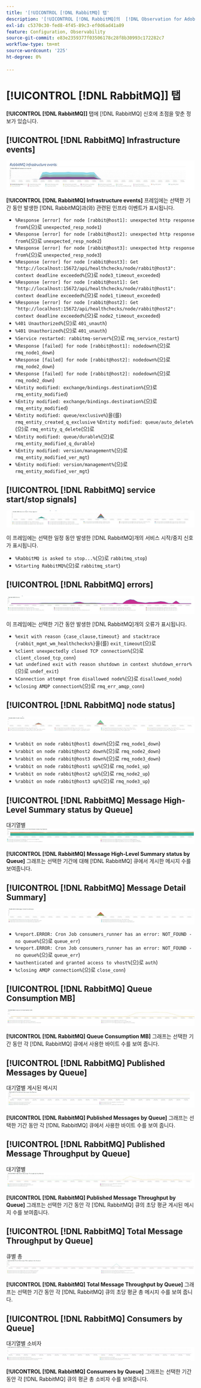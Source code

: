 ```yaml
---
title: '[!UICONTROL [!DNL RabbitMQ] 탭'
description: '[!UICONTROL [!DNL RabbitMQ]의  [!DNL Observation for Adobe Commerce] 탭에 대해 알아봅니다.'
exl-id: c5370c30-fed8-4f45-89c3-ef0d6ad41a89
feature: Configuration, Observability
source-git-commit: e83e2359377f03506178c28f8b30993c172282c7
workflow-type: tm+mt
source-wordcount: '225'
ht-degree: 0%

---
```


# [!UICONTROL [!DNL RabbitMQ]] 탭

**[!UICONTROL [!DNL RabbitMQ]]** 탭에 [!DNL RabbitMQ] 신호에 초점을 맞춘 정보가 있습니다.

## [!UICONTROL [!DNL RabbitMQ] Infrastructure events]

![[!DNL RabbitMQ] 인프라 이벤트](../../assets/tools/observation-for-adobe-commerce/rabbitmq-tab-1.jpeg)

**[!UICONTROL [!DNL RabbitMQ] Infrastructure events]** 프레임에는 선택한 기간 동안 발생한 [!DNL RabbitMQ]과(와) 관련된 인프라 이벤트가 표시됩니다.

* `%Response [error] for node [rabbit@host1]: unexpected http response from%`(으)로 `unexpected_resp_node1`)
* `%Response [error] for node [rabbit@host2]: unexpected http response from%`(으)로 `unexpected_resp_node2`)
* `%Response [error] for node [rabbit@host3]: unexpected http response from%`(으)로 `unexpected_resp_node3`)
* `%Response [error] for node [rabbit@host3]: Get "http://localhost:15672/api/healthchecks/node/rabbit@host3": context deadline exceeded%`(으)로 `node3_timeout_exceeded`)
* `%Response [error] for node [rabbit@host1]: Get "http://localhost:15672/api/healthchecks/node/rabbit@host1": context deadline exceeded%`(으)로 `node1_timeout_exceeded`)
* `%Response [error] for node [rabbit@host2]: Get "http://localhost:15672/api/healthchecks/node/rabbit@host2": context deadline exceeded%`(으)로 `node2_timeout_exceeded`)
* `%401 Unauthorized%`(으)로 `401_unauth`)
* `%401 Unauthorized%`(으)로 `401_unauth`)
* `%Service restarted: rabbitmq-server%`(으)로 `rmq_service_restart`)
* `%Response [failed] for node [rabbit@host1]: nodedown%`(으)로 `rmq_node1_down`)
* `%Response [failed] for node [rabbit@host2]: nodedown%`(으)로 `rmq_node2_down`)
* `%Response [failed] for node [rabbit@host2]: nodedown%`(으)로 `rmq_node2_down`)
* `%Entity modified: exchange/bindings.destination%`(으)로 `rmq_entity_modified`)
* `%Entity modified: exchange/bindings.destination%`(으)로 `rmq_entity_modified`)
* `%Entity modified: queue/exclusive%`)을(를) `rmq_entity_created_q_exclusive` `%Entity modified: queue/auto_delete%`(으)로 `rmq_entity_q_delete`(으)로
* `%Entity modified: queue/durable%`(으)로 `rmq_entity_modified_q_durable`)
* `%Entity modified: version/management%`(으)로 `rmq_entity_modified_ver_mgt`)
* `%Entity modified: version/management%`(으)로 `rmq_entity_modified_ver_mgt`)

## [!UICONTROL [!DNL RabbitMQ] service start/stop signals]

![[!DNL RabbitMQ] 서비스 시작/중지 신호](../../assets/tools/observation-for-adobe-commerce/rabbitmq-tab-2.jpeg)

이 프레임에는 선택한 일정 동안 발생한 [!DNL RabbitMQ]개의 서비스 시작/중지 신호가 표시됩니다.

* `%RabbitMQ is asked to stop...%`(으)로 `rabbitmq_stop`)
* `%Starting RabbitMQ%`(으)로 `rabbitmq_start`)

## [!UICONTROL [!DNL RabbitMQ] errors]

![[!DNL RabbitMQ]개 오류](../../assets/tools/observation-for-adobe-commerce/rabbitmq-tab-3.jpeg)

이 프레임에는 선택한 기간 동안 발생한 [!DNL RabbitMQ]개의 오류가 표시됩니다.

* `%exit with reason {case_clause,timeout} and stacktrace {rabbit_mgmt_wm_healthchecks%}`을(를) `exit_timeout`(으)로
* `%client unexpectedly closed TCP connection%`(으)로 `client_closed_tcp_conn`)
* `%at undefined exit with reason shutdown in context shutdown_error%`(으)로 `undef_exit`)
* `%Connection attempt from disallowed node%`(으)로 `disallowed_node`)
* `%closing AMQP connection%`(으)로 `rmq_err_amqp_conn`)

## [!UICONTROL [!DNL RabbitMQ] node status]

![[!DNL RabbitMQ] 노드 상태](../../assets/tools/observation-for-adobe-commerce/rabbitmq-tab-4.jpeg)

* `%rabbit on node rabbit@host1 down%`(으)로 `rmq_node1_down`)
* `%rabbit on node rabbit@host2 down%`(으)로 `rmq_node2_down`)
* `%rabbit on node rabbit@host3 down%`(으)로 `rmq_node3_down`)
* `%rabbit on node rabbit@host1 up%`(으)로 `rmq_node1_up`)
* `%rabbit on node rabbit@host2 up%`(으)로 `rmq_node2_up`)
* `%rabbit on node rabbit@host3 up%`(으)로 `rmq_node3_up`)

## [!UICONTROL [!DNL RabbitMQ] Message High-Level Summary status by Queue]

대기열별 ![[!DNL RabbitMQ] 메시지 높은 수준의 요약 상태](../../assets/tools/observation-for-adobe-commerce/rabbitmq-tab-5.jpeg)

**[!UICONTROL [!DNL RabbitMQ] Message High-Level Summary status by Queue]** 그래프는 선택한 기간에 대해 [!DNL RabbitMQ] 큐에서 게시한 메시지 수를 보여줍니다.

## [!UICONTROL [!DNL RabbitMQ] Message Detail Summary]

![[!DNL RabbitMQ] 메시지 세부 정보 요약](../../assets/tools/observation-for-adobe-commerce/rabbitmq-tab-6.jpeg)

* `%report.ERROR: Cron Job consumers_runner has an error: NOT_FOUND - no queue%`(으)로 `queue_err`)
* `%report.ERROR: Cron Job consumers_runner has an error: NOT_FOUND - no queue%`(으)로 `queue_err`)
* `%authenticated and granted access to vhost%`(으)로 `auth`)
* `%closing AMQP connection%`(으)로 `close_conn`)

## [!UICONTROL [!DNL RabbitMQ] Queue Consumption MB]

![[!DNL RabbitMQ] 큐 사용량 MB](../../assets/tools/observation-for-adobe-commerce/rabbitmq-tab-7.jpeg)

**[!UICONTROL [!DNL RabbitMQ] Queue Consumption MB]** 그래프는 선택한 기간 동안 각 [!DNL RabbitMQ] 큐에서 사용한 바이트 수를 보여 줍니다.

## [!UICONTROL [!DNL RabbitMQ] Published Messages by Queue]

대기열별 게시된 메시지 ![[!DNL RabbitMQ]개](../../assets/tools/observation-for-adobe-commerce/rabbitmq-tab-8.jpeg)

**[!UICONTROL [!DNL RabbitMQ] Published Messages by Queue]** 그래프는 선택한 기간 동안 각 [!DNL RabbitMQ] 큐에서 사용한 바이트 수를 보여 줍니다.

## [!UICONTROL [!DNL RabbitMQ] Published Message Throughput by Queue]

대기열별 ![[!DNL RabbitMQ] 게시된 메시지 처리량](../../assets/tools/observation-for-adobe-commerce/rabbitmq-tab-9.jpeg)

**[!UICONTROL [!DNL RabbitMQ] Published Message Throughput by Queue]** 그래프는 선택한 기간 동안 각 [!DNL RabbitMQ] 큐의 초당 평균 게시된 메시지 수를 보여줍니다.

## [!UICONTROL [!DNL RabbitMQ] Total Message Throughput by Queue]

큐별 총 ![[!DNL RabbitMQ]개 메시지 처리량](../../assets/tools/observation-for-adobe-commerce/rabbitmq-tab-10.jpeg)

**[!UICONTROL [!DNL RabbitMQ] Total Message Throughput by Queue]** 그래프는 선택한 기간 동안 각 [!DNL RabbitMQ] 큐의 초당 평균 총 메시지 수를 보여 줍니다.

## [!UICONTROL [!DNL RabbitMQ] Consumers by Queue]

대기열별 소비자 ![[!DNL RabbitMQ]명](../../assets/tools/observation-for-adobe-commerce/rabbitmq-tab-11.jpeg)

**[!UICONTROL [!DNL RabbitMQ] Consumers by Queue]** 그래프는 선택한 기간 동안 각 [!DNL RabbitMQ] 큐의 평균 총 소비자 수를 보여줍니다.
